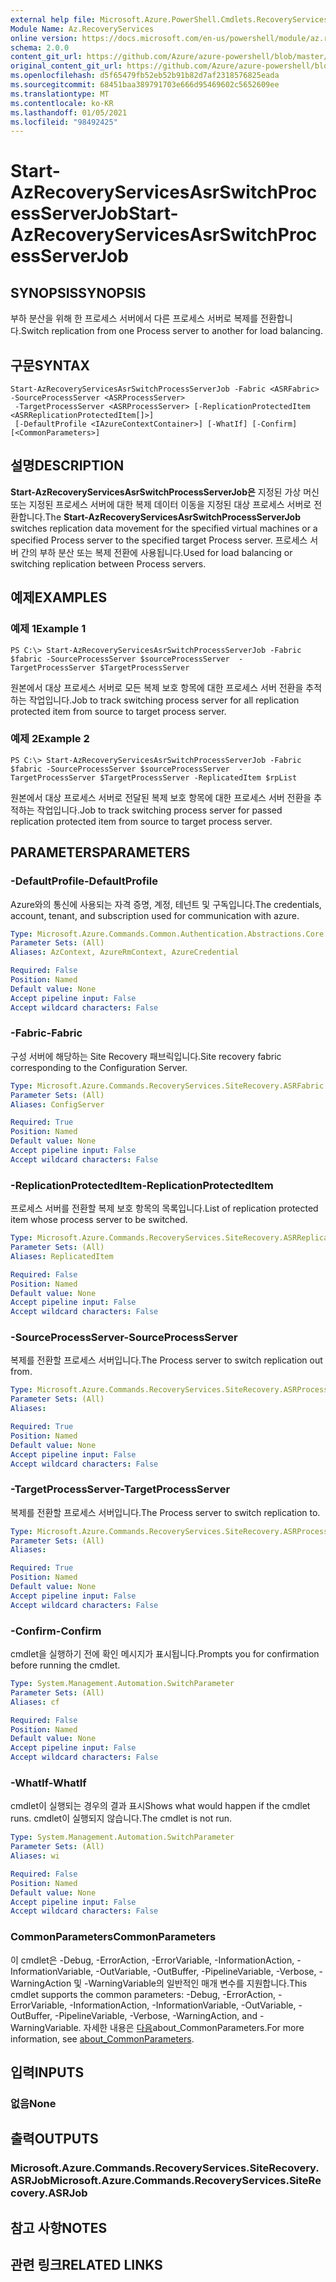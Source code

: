 ```yaml
---
external help file: Microsoft.Azure.PowerShell.Cmdlets.RecoveryServices.SiteRecovery.dll-Help.xml
Module Name: Az.RecoveryServices
online version: https://docs.microsoft.com/en-us/powershell/module/az.recoveryservices/start-azrecoveryservicesasrswitchprocessserverjob
schema: 2.0.0
content_git_url: https://github.com/Azure/azure-powershell/blob/master/src/RecoveryServices/RecoveryServices/help/Start-AzRecoveryServicesAsrSwitchProcessServerJob.md
original_content_git_url: https://github.com/Azure/azure-powershell/blob/master/src/RecoveryServices/RecoveryServices/help/Start-AzRecoveryServicesAsrSwitchProcessServerJob.md
ms.openlocfilehash: d5f65479fb52eb52b91b82d7af2318576825eada
ms.sourcegitcommit: 68451baa389791703e666d95469602c5652609ee
ms.translationtype: MT
ms.contentlocale: ko-KR
ms.lasthandoff: 01/05/2021
ms.locfileid: "98492425"
---
```

# <span data-ttu-id="08ad2-101">Start-AzRecoveryServicesAsrSwitchProcessServerJob</span><span class="sxs-lookup"><span data-stu-id="08ad2-101">Start-AzRecoveryServicesAsrSwitchProcessServerJob</span></span>

## <span data-ttu-id="08ad2-102">SYNOPSIS</span><span class="sxs-lookup"><span data-stu-id="08ad2-102">SYNOPSIS</span></span>
<span data-ttu-id="08ad2-103">부하 분산을 위해 한 프로세스 서버에서 다른 프로세스 서버로 복제를 전환합니다.</span><span class="sxs-lookup"><span data-stu-id="08ad2-103">Switch replication from one Process server to another for load balancing.</span></span>

## <span data-ttu-id="08ad2-104">구문</span><span class="sxs-lookup"><span data-stu-id="08ad2-104">SYNTAX</span></span>

```
Start-AzRecoveryServicesAsrSwitchProcessServerJob -Fabric <ASRFabric> -SourceProcessServer <ASRProcessServer>
 -TargetProcessServer <ASRProcessServer> [-ReplicationProtectedItem <ASRReplicationProtectedItem[]>]
 [-DefaultProfile <IAzureContextContainer>] [-WhatIf] [-Confirm] [<CommonParameters>]
```

## <span data-ttu-id="08ad2-105">설명</span><span class="sxs-lookup"><span data-stu-id="08ad2-105">DESCRIPTION</span></span>
<span data-ttu-id="08ad2-106">**Start-AzRecoveryServicesAsrSwitchProcessServerJob은** 지정된 가상 머신 또는 지정된 프로세스 서버에 대한 복제 데이터 이동을 지정된 대상 프로세스 서버로 전환합니다.</span><span class="sxs-lookup"><span data-stu-id="08ad2-106">The **Start-AzRecoveryServicesAsrSwitchProcessServerJob** switches replication data movement for the specified virtual machines or a specified Process server to the specified target Process server.</span></span> <span data-ttu-id="08ad2-107">프로세스 서버 간의 부하 분산 또는 복제 전환에 사용됩니다.</span><span class="sxs-lookup"><span data-stu-id="08ad2-107">Used for load balancing or switching replication between Process servers.</span></span>

## <span data-ttu-id="08ad2-108">예제</span><span class="sxs-lookup"><span data-stu-id="08ad2-108">EXAMPLES</span></span>

### <span data-ttu-id="08ad2-109">예제 1</span><span class="sxs-lookup"><span data-stu-id="08ad2-109">Example 1</span></span>
```
PS C:\> Start-AzRecoveryServicesAsrSwitchProcessServerJob -Fabric $fabric -SourceProcessServer $sourceProcessServer  -TargetProcessServer $TargetProcessServer
```

<span data-ttu-id="08ad2-110">원본에서 대상 프로세스 서버로 모든 복제 보호 항목에 대한 프로세스 서버 전환을 추적하는 작업입니다.</span><span class="sxs-lookup"><span data-stu-id="08ad2-110">Job to track switching process server for all replication protected item from source to target process server.</span></span>

### <span data-ttu-id="08ad2-111">예제 2</span><span class="sxs-lookup"><span data-stu-id="08ad2-111">Example 2</span></span>
```
PS C:\> Start-AzRecoveryServicesAsrSwitchProcessServerJob -Fabric $fabric -SourceProcessServer $sourceProcessServer  -TargetProcessServer $TargetProcessServer -ReplicatedItem $rpList
```

<span data-ttu-id="08ad2-112">원본에서 대상 프로세스 서버로 전달된 복제 보호 항목에 대한 프로세스 서버 전환을 추적하는 작업입니다.</span><span class="sxs-lookup"><span data-stu-id="08ad2-112">Job to track switching process server for passed replication protected item from source to target process server.</span></span>

## <span data-ttu-id="08ad2-113">PARAMETERS</span><span class="sxs-lookup"><span data-stu-id="08ad2-113">PARAMETERS</span></span>

### <span data-ttu-id="08ad2-114">-DefaultProfile</span><span class="sxs-lookup"><span data-stu-id="08ad2-114">-DefaultProfile</span></span>
<span data-ttu-id="08ad2-115">Azure와의 통신에 사용되는 자격 증명, 계정, 테넌트 및 구독입니다.</span><span class="sxs-lookup"><span data-stu-id="08ad2-115">The credentials, account, tenant, and subscription used for communication with azure.</span></span>

```yaml
Type: Microsoft.Azure.Commands.Common.Authentication.Abstractions.Core.IAzureContextContainer
Parameter Sets: (All)
Aliases: AzContext, AzureRmContext, AzureCredential

Required: False
Position: Named
Default value: None
Accept pipeline input: False
Accept wildcard characters: False
```

### <span data-ttu-id="08ad2-116">-Fabric</span><span class="sxs-lookup"><span data-stu-id="08ad2-116">-Fabric</span></span>
<span data-ttu-id="08ad2-117">구성 서버에 해당하는 Site Recovery 패브릭입니다.</span><span class="sxs-lookup"><span data-stu-id="08ad2-117">Site recovery fabric corresponding to the Configuration Server.</span></span>

```yaml
Type: Microsoft.Azure.Commands.RecoveryServices.SiteRecovery.ASRFabric
Parameter Sets: (All)
Aliases: ConfigServer

Required: True
Position: Named
Default value: None
Accept pipeline input: False
Accept wildcard characters: False
```

### <span data-ttu-id="08ad2-118">-ReplicationProtectedItem</span><span class="sxs-lookup"><span data-stu-id="08ad2-118">-ReplicationProtectedItem</span></span>
<span data-ttu-id="08ad2-119">프로세스 서버를 전환할 복제 보호 항목의 목록입니다.</span><span class="sxs-lookup"><span data-stu-id="08ad2-119">List of replication protected item whose process server to be switched.</span></span>

```yaml
Type: Microsoft.Azure.Commands.RecoveryServices.SiteRecovery.ASRReplicationProtectedItem[]
Parameter Sets: (All)
Aliases: ReplicatedItem

Required: False
Position: Named
Default value: None
Accept pipeline input: False
Accept wildcard characters: False
```

### <span data-ttu-id="08ad2-120">-SourceProcessServer</span><span class="sxs-lookup"><span data-stu-id="08ad2-120">-SourceProcessServer</span></span>
<span data-ttu-id="08ad2-121">복제를 전환할 프로세스 서버입니다.</span><span class="sxs-lookup"><span data-stu-id="08ad2-121">The Process server to switch replication out from.</span></span>

```yaml
Type: Microsoft.Azure.Commands.RecoveryServices.SiteRecovery.ASRProcessServer
Parameter Sets: (All)
Aliases:

Required: True
Position: Named
Default value: None
Accept pipeline input: False
Accept wildcard characters: False
```

### <span data-ttu-id="08ad2-122">-TargetProcessServer</span><span class="sxs-lookup"><span data-stu-id="08ad2-122">-TargetProcessServer</span></span>
<span data-ttu-id="08ad2-123">복제를 전환할 프로세스 서버입니다.</span><span class="sxs-lookup"><span data-stu-id="08ad2-123">The Process server to switch replication to.</span></span>

```yaml
Type: Microsoft.Azure.Commands.RecoveryServices.SiteRecovery.ASRProcessServer
Parameter Sets: (All)
Aliases:

Required: True
Position: Named
Default value: None
Accept pipeline input: False
Accept wildcard characters: False
```

### <span data-ttu-id="08ad2-124">-Confirm</span><span class="sxs-lookup"><span data-stu-id="08ad2-124">-Confirm</span></span>
<span data-ttu-id="08ad2-125">cmdlet을 실행하기 전에 확인 메시지가 표시됩니다.</span><span class="sxs-lookup"><span data-stu-id="08ad2-125">Prompts you for confirmation before running the cmdlet.</span></span>

```yaml
Type: System.Management.Automation.SwitchParameter
Parameter Sets: (All)
Aliases: cf

Required: False
Position: Named
Default value: None
Accept pipeline input: False
Accept wildcard characters: False
```

### <span data-ttu-id="08ad2-126">-WhatIf</span><span class="sxs-lookup"><span data-stu-id="08ad2-126">-WhatIf</span></span>
<span data-ttu-id="08ad2-127">cmdlet이 실행되는 경우의 결과 표시</span><span class="sxs-lookup"><span data-stu-id="08ad2-127">Shows what would happen if the cmdlet runs.</span></span>
<span data-ttu-id="08ad2-128">cmdlet이 실행되지 않습니다.</span><span class="sxs-lookup"><span data-stu-id="08ad2-128">The cmdlet is not run.</span></span>

```yaml
Type: System.Management.Automation.SwitchParameter
Parameter Sets: (All)
Aliases: wi

Required: False
Position: Named
Default value: None
Accept pipeline input: False
Accept wildcard characters: False
```

### <span data-ttu-id="08ad2-129">CommonParameters</span><span class="sxs-lookup"><span data-stu-id="08ad2-129">CommonParameters</span></span>
<span data-ttu-id="08ad2-130">이 cmdlet은 -Debug, -ErrorAction, -ErrorVariable, -InformationAction, -InformationVariable, -OutVariable, -OutBuffer, -PipelineVariable, -Verbose, -WarningAction 및 -WarningVariable의 일반적인 매개 변수를 지원합니다.</span><span class="sxs-lookup"><span data-stu-id="08ad2-130">This cmdlet supports the common parameters: -Debug, -ErrorAction, -ErrorVariable, -InformationAction, -InformationVariable, -OutVariable, -OutBuffer, -PipelineVariable, -Verbose, -WarningAction, and -WarningVariable.</span></span> <span data-ttu-id="08ad2-131">자세한 내용은 [다음](http://go.microsoft.com/fwlink/?LinkID=113216)about_CommonParameters.</span><span class="sxs-lookup"><span data-stu-id="08ad2-131">For more information, see [about_CommonParameters](http://go.microsoft.com/fwlink/?LinkID=113216).</span></span>

## <span data-ttu-id="08ad2-132">입력</span><span class="sxs-lookup"><span data-stu-id="08ad2-132">INPUTS</span></span>

### <span data-ttu-id="08ad2-133">없음</span><span class="sxs-lookup"><span data-stu-id="08ad2-133">None</span></span>

## <span data-ttu-id="08ad2-134">출력</span><span class="sxs-lookup"><span data-stu-id="08ad2-134">OUTPUTS</span></span>

### <span data-ttu-id="08ad2-135">Microsoft.Azure.Commands.RecoveryServices.SiteRecovery.ASRJob</span><span class="sxs-lookup"><span data-stu-id="08ad2-135">Microsoft.Azure.Commands.RecoveryServices.SiteRecovery.ASRJob</span></span>

## <span data-ttu-id="08ad2-136">참고 사항</span><span class="sxs-lookup"><span data-stu-id="08ad2-136">NOTES</span></span>

## <span data-ttu-id="08ad2-137">관련 링크</span><span class="sxs-lookup"><span data-stu-id="08ad2-137">RELATED LINKS</span></span>

